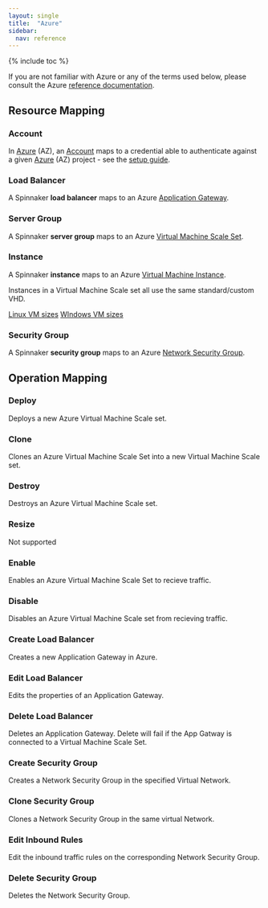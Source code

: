 ```yaml
---
layout: single
title:  "Azure"
sidebar:
  nav: reference
---
```


{% include toc %}

If you are not familiar with Azure or any of the terms used below, please consult the Azure [reference documentation](https://Get_Azure_Link).

## Resource Mapping

### Account
In [Azure](https://azure.microsoft.com/) (AZ), an [Account](/setup/providers/#accounts)
maps to a credential able to authenticate against a given [Azure](https://azure.microsoft.com/) (AZ)
project - see the [setup guide](/setup/providers/azure).

### Load Balancer
A Spinnaker **load balancer** maps to an Azure [Application Gateway](https://azure.microsoft.com/services/application-gateway/).

### Server Group
A Spinnaker **server group** maps to an Azure
[Virtual Machine Scale Set](https://azure.microsoft.com/services/virtual-machine-scale-sets/).

### Instance
A Spinnaker **instance** maps to an Azure [Virtual Machine Instance](https://azure.microsoft.com/services/virtual-machines/).

Instances in a Virtual Machine Scale set all use the same standard/custom VHD.  

[Linux VM sizes](https://docs.microsoft.com/azure/virtual-machines/linux/sizes)
[WIndows VM sizes](https://docs.microsoft.com/azure/virtual-machines/windows/sizes)

### Security Group
A Spinnaker **security group** maps to an Azure [Network Security Group](https://docs.microsoft.com/azure/virtual-network/virtual-networks-nsg).

## Operation Mapping

### Deploy
Deploys a new Azure Virtual Machine Scale set.

### Clone
Clones an Azure Virtual Machine Scale Set into a new Virtual Machine Scale set.

### Destroy
Destroys an Azure Virtual Machine Scale set.

### Resize
Not supported

### Enable
Enables an Azure Virtual Machine Scale Set to recieve traffic.

### Disable
Disables an Azure Virtual Machine Scale set from recieving traffic.

### Create Load Balancer
Creates a new Application Gateway in Azure.

### Edit Load Balancer
Edits the properties of an Application Gateway.

### Delete Load Balancer
Deletes an Application Gateway.  Delete will fail if the App Gatway is connected to a Virtual Machine Scale Set.

### Create Security Group
Creates a Network Security Group in the specified Virtual Network.

### Clone Security Group
Clones a Network Security Group in the same virtual Network.

### Edit Inbound Rules
Edit the inbound traffic rules on the corresponding Network Security Group.

### Delete Security Group
Deletes the Network Security Group.
